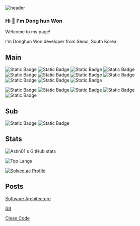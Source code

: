 
<!--
**Astin01/Astin01** is a ✨ _special_ ✨ repository because its `README.md` (this file) appears on your GitHub profile.

Here are some ideas to get you started:

- 🔭 I’m currently working on ...
- 🌱 I’m currently learning ...
- 👯 I’m looking to collaborate on ...
- 🤔 I’m looking for help with ...
- 💬 Ask me about ...
- 📫 How to reach me: ...
- 😄 Pronouns: ...
- ⚡ Fun fact: ...
-->
![header](https://capsule-render.vercel.app/api?type=wave&color=auto&height=300&section=header&text=Dong%20Hun%20Won&fontSize=90)

### Hi 👋 I'm Dong hun Won
Welcome to my page!

I'm Donghun Won developer from Seoul, South Korea
## Main

![Static Badge](https://img.shields.io/badge/React-blue?style=flat-square&logo=react&logoColor=white)
![Static Badge](https://img.shields.io/badge/typescript-%233178C6?style=flat-square&logo=typescript&logoColor=white)
![Static Badge](https://img.shields.io/badge/redux-%23764ABC?style=flat-square&logo=redux&logoColor=white)
![Static Badge](https://img.shields.io/badge/sass-%23CC6699?style=flat-square&logo=sass&logoColor=white)
![Static Badge](https://img.shields.io/badge/git-%23F05032?style=flat-square&logo=git&logoColor=white)
![Static Badge](https://img.shields.io/badge/npm-%23CB3837?style=flat-square&logo=npm&logoColor=white)
![Static Badge](https://img.shields.io/badge/html5-%23E34F26?style=flat-square&logo=html5&logoColor=white)
![Static Badge](https://img.shields.io/badge/webpack-%238DD6F9?style=flat-square&logo=webpack&logoColor=white)
![Static Badge](https://img.shields.io/badge/bootstrap-%237952B3?style=flat-square&logo=bootstrap&logoColor=white)
![Static Badge](https://img.shields.io/badge/prettier-%23F7B93E?style=flat-square&logo=prettier&logoColor=white)
![Static Badge](https://img.shields.io/badge/eslint-%234B32C3?style=flat-square&logo=eslint&logoColor=white)


![Static Badge](https://img.shields.io/badge/nestjs-%23E0234E?style=flat-square&logo=nestjs&logoColor=white)
![Static Badge](https://img.shields.io/badge/mongodb-%2347A248?style=flat-square&logo=mongodb&logoColor=white)
![Static Badge](https://img.shields.io/badge/mysql-%234479A1?style=flat-square&logo=mysql&logoColor=white)
![Static Badge](https://img.shields.io/badge/swagger-%2385EA2D?style=flat-square&logo=swagger&logoColor=white)
![Static Badge](https://img.shields.io/badge/.env-%23ECD53F?style=flat-square&logo=.env&logoColor=white)


## Sub
![Static Badge](https://img.shields.io/badge/docker-%232496ED?style=flat-square&logo=docker&logoColor=white)
![Static Badge](https://img.shields.io/badge/pwa-%235A0FC8?style=flat-square&logo=pwa&logoColor=white)

## Stats
![Astin01's GitHub stats](https://github-readme-stats.vercel.app/api?username=Astin01&show_icons=true&theme=dark)

![Top Langs](https://github-readme-stats.vercel.app/api/top-langs/?username=Astin01&layout=compact&theme=dark)

[![Solved.ac Profile](http://mazassumnida.wtf/api/generate_badge?boj=wonhun1225@naver.com)](https://solved.ac/wonhun1225@naver.com)

## Posts
[Software Architecture](https://astin01.notion.site/software-architecture-79ff42af8dce41a5b7865e699e64937c?pvs=4)

[Git](https://astin01.notion.site/Git-1d07f737653e4de5b91b4597b11fb4c2?pvs=4)

[Clean Code](https://astin01.notion.site/clean-code-js-add2c006a05a4ab19eb169e2af3188c2?pvs=4)


